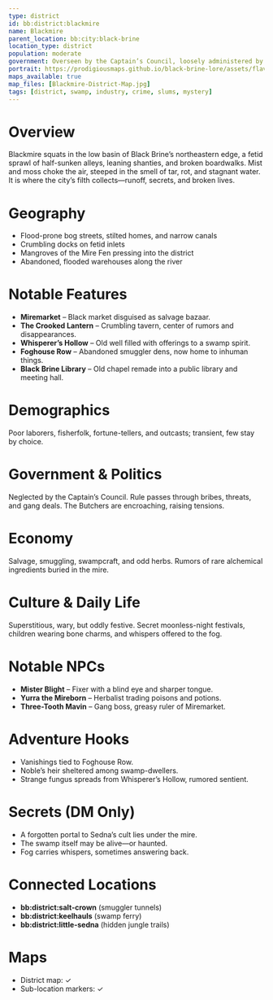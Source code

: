 ```yaml
---
type: district
id: bb:district:blackmire
name: Blackmire
parent_location: bb:city:black-brine
location_type: district
population: moderate
government: Overseen by the Captain’s Council, loosely administered by rotating magistrates
portrait: https://prodigiousmaps.github.io/black-brine-lore/assets/flavor/black-mire.png
maps_available: true
map_files: [Blackmire-District-Map.jpg]
tags: [district, swamp, industry, crime, slums, mystery]
---
```


# Overview
Blackmire squats in the low basin of Black Brine’s northeastern edge, a fetid sprawl of half-sunken alleys, leaning shanties, and broken boardwalks. Mist and moss choke the air, steeped in the smell of tar, rot, and stagnant water. It is where the city’s filth collects—runoff, secrets, and broken lives.

# Geography
- Flood-prone bog streets, stilted homes, and narrow canals  
- Crumbling docks on fetid inlets  
- Mangroves of the Mire Fen pressing into the district  
- Abandoned, flooded warehouses along the river  

# Notable Features
- **Miremarket** – Black market disguised as salvage bazaar.  
- **The Crooked Lantern** – Crumbling tavern, center of rumors and disappearances.  
- **Whisperer’s Hollow** – Old well filled with offerings to a swamp spirit.  
- **Foghouse Row** – Abandoned smuggler dens, now home to inhuman things.  
- **Black Brine Library** – Old chapel remade into a public library and meeting hall.  

# Demographics
Poor laborers, fisherfolk, fortune-tellers, and outcasts; transient, few stay by choice.  

# Government & Politics
Neglected by the Captain’s Council. Rule passes through bribes, threats, and gang deals. The Butchers are encroaching, raising tensions.  

# Economy
Salvage, smuggling, swampcraft, and odd herbs. Rumors of rare alchemical ingredients buried in the mire.  

# Culture & Daily Life
Superstitious, wary, but oddly festive. Secret moonless-night festivals, children wearing bone charms, and whispers offered to the fog.  

# Notable NPCs
- **Mister Blight** – Fixer with a blind eye and sharper tongue.  
- **Yurra the Mireborn** – Herbalist trading poisons and potions.  
- **Three-Tooth Mavin** – Gang boss, greasy ruler of Miremarket.  

# Adventure Hooks
- Vanishings tied to Foghouse Row.  
- Noble’s heir sheltered among swamp-dwellers.  
- Strange fungus spreads from Whisperer’s Hollow, rumored sentient.  

# Secrets (DM Only)
- A forgotten portal to Sedna’s cult lies under the mire.  
- The swamp itself may be alive—or haunted.  
- Fog carries whispers, sometimes answering back.  

# Connected Locations
- **bb:district:salt-crown** (smuggler tunnels)  
- **bb:district:keelhauls** (swamp ferry)  
- **bb:district:little-sedna** (hidden jungle trails)  

# Maps
- District map: ✓  
- Sub-location markers: ✓
